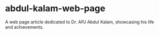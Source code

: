 # abdul-kalam-web-page
A web page article dedicated to Dr. APJ Abdul Kalam, showcasing his life and achievements.
